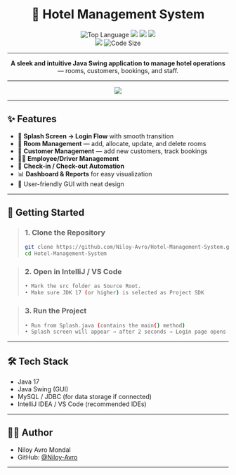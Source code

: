 <h1 align="center">🏨 Hotel Management System</h1>

<p align="center">
  <img src="https://img.shields.io/github/languages/top/Niloy-Avro/Hotel-Management-System?color=orange&style=for-the-badge" alt="Top Language"/>
  <img src="https://img.shields.io/github/last-commit/Niloy-Avro/Hotel-Management-System?style=for-the-badge&color=brightgreen&label=Last%20Commit" />
  <img src="https://img.shields.io/badge/Database-MySQL-4479A1?color=1752bf&style=for-the-badge" />
  <img src="https://img.shields.io/badge/GUI-Java%20Swing-FF6F00?color=red&style=for-the-badge" />
  <br><img src="https://img.shields.io/github/repo-size/Niloy-Avro/Hotel-Management-System?color=purple&style=for-the-badge"/>
  <img src="https://img.shields.io/github/languages/code-size/Niloy-Avro/Hotel-Management-System?style=for-the-badge" alt="Code Size">
</p>

---

<p align="center">
  <b>A sleek and intuitive <b>Java Swing</b> application to manage hotel operations </b><br>— rooms, customers, bookings, and staff.
</p>

---

<p align="center">
  <img src="https://readme-typing-svg.demolab.com?font=Fira+Code&size=24&pause=1000&color=1752bf&center=true&vCenter=true&width=600&lines=Java+%7C+MySQL+%7C+Swing;Hotel+Management+System+&repeat=true" />
</p>

---

## ✨ Features

- 🌟 **Splash Screen → Login Flow** with smooth transition  
- 🏢 **Room Management** — add, allocate, update, and delete rooms  
- 👥 **Customer Management** — add new customers, track bookings  
- 👨‍💼 **Employee/Driver Management**  
- 🧾 **Check-in / Check-out Automation**  
- 📊 **Dashboard & Reports** for easy visualization  
- 🎨 User-friendly GUI with neat design  

---

## 🚀 Getting Started

> ### **1. Clone the Repository**
> ```bash
> git clone https://github.com/Niloy-Avro/Hotel-Management-System.git
> cd Hotel-Management-System
>```

>### **2. Open in IntelliJ / VS Code**
> ```bash
> • Mark the src folder as Source Root.
> • Make sure JDK 17 (or higher) is selected as Project SDK
> ```

>### **3. Run the Project**
>```bash
> • Run from Splash.java (contains the main() method)  
> • Splash screen will appear → after 2 seconds → Login page opens
>```

---

## 🛠️ Tech Stack
- Java 17
- Java Swing (GUI)
- MySQL / JDBC (for data storage if connected)
- IntelliJ IDEA / VS Code (recommended IDEs)

---
## 👨‍💻 Author

- Niloy Avro Mondal  
- GitHub: [@Niloy-Avro](https://github.com/Niloy-Avro)

---

